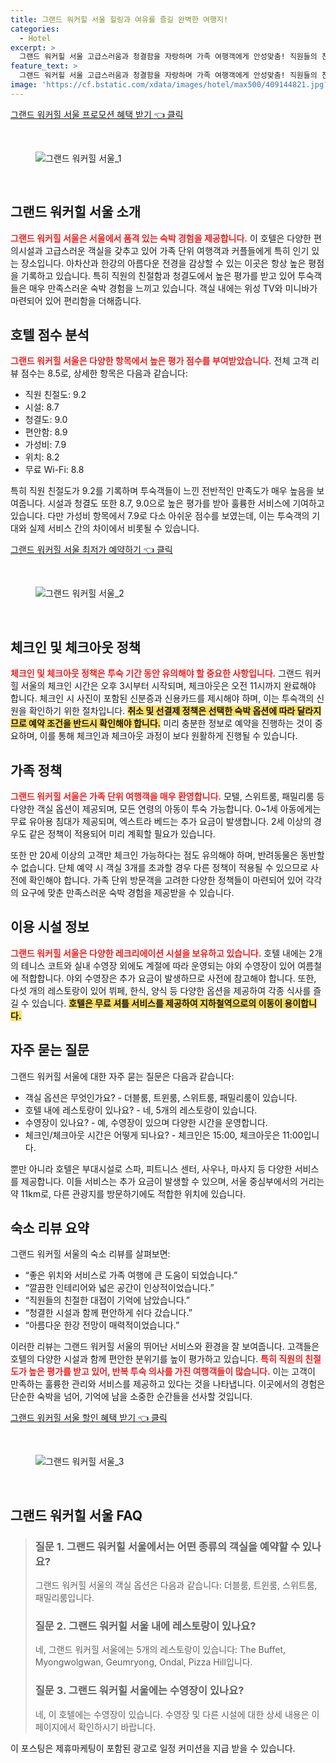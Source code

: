 ```yaml
---
title: 그랜드 워커힐 서울 힐링과 여유를 즐길 완벽한 여행지!
categories:
  - Hotel
excerpt: >
  그랜드 워커힐 서울 고급스러움과 청결함을 자랑하며 가족 여행객에게 안성맞춤! 직원들의 친절은 물론 한강뷰와 특별한 레크리에이션 시설로 특별한 휴식을 선사합니다. 클릭 후 더 많은 정보를 확인하세요!
feature_text: >
  그랜드 워커힐 서울 고급스러움과 청결함을 자랑하며 가족 여행객에게 안성맞춤! 직원들의 친절은 물론 한강뷰와 특별한 레크리에이션 시설로 특별한 휴식을 선사합니다. 클릭 후 더 많은 정보를 확인하세요!
image: 'https://cf.bstatic.com/xdata/images/hotel/max500/409144821.jpg?k=68e68ac4c0b0473f2a26fd2e573c7c70af6c6762d34f2cf6a506229d746e1c24&o=&hp=1'
---
```


<p><a class="modoo-button" href="https://tinyurl.com/29zyozm8" rel="nofollow noopener">그랜드 워커힐 서울 프로모션 혜택 받기 👈 클릭</a></p><br/>
<figure class="image"><img alt="그랜드 워커힐 서울_1" src="https://cf.bstatic.com/xdata/images/hotel/max1024x768/279964612.jpg?k=fe1878bf8e93df1511bd053abef519415497ab6f2fc96662b340dfc8f5a6caef&amp;o=&amp;hp=1"/></figure><br/>

<h2 id="그랜드_워커힐_서울_소개">그랜드 워커힐 서울 소개</h2>
<p><b><span style="color: #ee2323;">그랜드 워커힐 서울은 서울에서 품격 있는 숙박 경험을 제공합니다.</span></b> 이 호텔은 다양한 편의시설과 고급스러운 객실을 갖추고 있어 가족 단위 여행객과 커플들에게 특히 인기 있는 장소입니다. 아차산과 한강의 아름다운 전경을 감상할 수 있는 이곳은 항상 높은 평점을 기록하고 있습니다. 특히 직원의 친절함과 청결도에서 높은 평가를 받고 있어 투숙객들은 매우 만족스러운 숙박 경험을 느끼고 있습니다. 객실 내에는 위성 TV와 미니바가 마련되어 있어 편리함을 더해줍니다.</p>
<h2 id="호텔_점수_분석">호텔 점수 분석</h2>
<p><b><span style="color: #ee2323;">그랜드 워커힐 서울은 다양한 항목에서 높은 평가 점수를 부여받았습니다.</span></b> 전체 고객 리뷰 점수는 8.5로, 상세한 항목은 다음과 같습니다:</p>
<ul>
<li>직원 친절도: 9.2</li>
<li>시설: 8.7</li>
<li>청결도: 9.0</li>
<li>편안함: 8.9</li>
<li>가성비: 7.9</li>
<li>위치: 8.2</li>
<li>무료 Wi-Fi: 8.8</li>
</ul>
<p>특히 직원 친절도가 9.2를 기록하며 투숙객들이 느낀 전반적인 만족도가 매우 높음을 보여줍니다. 시설과 청결도 또한 8.7, 9.0으로 높은 평가를 받아 훌륭한 서비스에 기여하고 있습니다. 다만 가성비 항목에서 7.9로 다소 아쉬운 점수를 보였는데, 이는 투숙객의 기대와 실제 서비스 간의 차이에서 비롯될 수 있습니다.</p>
<p><a class="modoo-button" href="https://tinyurl.com/29zyozm8" rel="nofollow noopener">그랜드 워커힐 서울 최저가 예약하기 👈 클릭</a></p><br/>
<figure class="image"><img alt="그랜드 워커힐 서울_2" src="https://cf.bstatic.com/xdata/images/hotel/max500/409144821.jpg?k=68e68ac4c0b0473f2a26fd2e573c7c70af6c6762d34f2cf6a506229d746e1c24&amp;o=&amp;hp=1"/></figure><br/>
<h2 id="체크인_및_체크아웃_정책">체크인 및 체크아웃 정책</h2>
<p><b><span style="color: #ee2323;">체크인 및 체크아웃 정책은 투숙 기간 동안 유의해야 할 중요한 사항입니다.</span></b> 그랜드 워커힐 서울의 체크인 시간은 오후 3시부터 시작되며, 체크아웃은 오전 11시까지 완료해야 합니다. 체크인 시 사진이 포함된 신분증과 신용카드를 제시해야 하며, 이는 투숙객의 신원을 확인하기 위한 절차입니다. <b><span style="background-color: #ffe066;">취소 및 선결제 정책은 선택한 숙박 옵션에 따라 달라지므로 예약 조건을 반드시 확인해야 합니다.</span></b> 미리 충분한 정보로 예약을 진행하는 것이 중요하며, 이를 통해 체크인과 체크아웃 과정이 보다 원활하게 진행될 수 있습니다.</p>
<h2 id="가족_정책">가족 정책</h2>
<p><b><span style="color: #ee2323;">그랜드 워커힐 서울은 가족 단위 여행객을 매우 환영합니다.</span></b> 모텔, 스위트룸, 패밀리룸 등 다양한 객실 옵션이 제공되며, 모든 연령의 아동이 투숙 가능합니다. 0~1세 아동에게는 무료 유아용 침대가 제공되며, 엑스트라 베드는 추가 요금이 발생합니다. 2세 이상의 경우도 같은 정책이 적용되어 미리 계획할 필요가 있습니다.</p>
<p>또한 만 20세 이상의 고객만 체크인 가능하다는 점도 유의해야 하며, 반려동물은 동반할 수 없습니다. 단체 예약 시 객실 3개를 초과할 경우 다른 정책이 적용될 수 있으므로 사전에 확인해야 합니다. 가족 단위 방문객을 고려한 다양한 정책들이 마련되어 있어 각각의 요구에 맞춘 만족스러운 숙박 경험을 제공받을 수 있습니다.</p>
<h2 id="이용_시설_정보">이용 시설 정보</h2>
<p><b><span style="color: #ee2323;">그랜드 워커힐 서울은 다양한 레크리에이션 시설을 보유하고 있습니다.</span></b> 호텔 내에는 2개의 테니스 코트와 실내 수영장 외에도 계절에 따라 운영되는 야외 수영장이 있어 여름철에 적합합니다. 야외 수영장은 추가 요금이 발생하므로 사전에 참고해야 합니다. 또한, 다섯 개의 레스토랑이 있어 뷔페, 한식, 양식 등 다양한 옵션을 제공하여 각종 식사를 즐길 수 있습니다. <b><span style="background-color: #ffe066;">호텔은 무료 셔틀 서비스를 제공하여 지하철역으로의 이동이 용이합니다.</span></b></p>
<h2 id="자주_묻는_질문">자주 묻는 질문</h2>
<p>그랜드 워커힐 서울에 대한 자주 묻는 질문은 다음과 같습니다:</p>
<ul>
<li>객실 옵션은 무엇인가요? - 더블룸, 트윈룸, 스위트룸, 패밀리룸이 있습니다.</li>
<li>호텔 내에 레스토랑이 있나요? - 네, 5개의 레스토랑이 있습니다.</li>
<li>수영장이 있나요? - 예, 수영장이 있으며 다양한 시간을 운영합니다.</li>
<li>체크인/체크아웃 시간은 어떻게 되나요? - 체크인은 15:00, 체크아웃은 11:00입니다.</li>
</ul>
<p>뿐만 아니라 호텔은 부대시설로 스파, 피트니스 센터, 사우나, 마사지 등 다양한 서비스를 제공합니다. 이들 서비스는 추가 요금이 발생할 수 있으며, 서울 중심부에서의 거리는 약 11km로, 다른 관광지를 방문하기에도 적합한 위치에 있습니다.</p>
<h2 id="숙소_리뷰_요약">숙소 리뷰 요약</h2>
<p>그랜드 워커힐 서울의 숙소 리뷰를 살펴보면:</p>
<ul>
<li>“좋은 위치와 서비스로 가족 여행에 큰 도움이 되었습니다.”</li>
<li>“깔끔한 인테리어와 넓은 공간이 인상적이었습니다.”</li>
<li>“직원들의 친절한 대접이 기억에 남았습니다.”</li>
<li>“청결한 시설과 함께 편안하게 쉬다 갔습니다.”</li>
<li>“아름다운 한강 전망이 매력적이었습니다.”</li>
</ul>
<p>이러한 리뷰는 그랜드 워커힐 서울의 뛰어난 서비스와 환경을 잘 보여줍니다. 고객들은 호텔의 다양한 시설과 함께 편안한 분위기를 높이 평가하고 있습니다. <b><span style="color: #ee2323;">특히 직원의 친절도가 높은 평가를 받고 있어, 반복 투숙 의사를 가진 여행객들이 많습니다.</span></b> 이는 고객이 만족하는 훌륭한 관리와 서비스를 제공하고 있다는 것을 나타냅니다. 이곳에서의 경험은 단순한 숙박을 넘어, 기억에 남을 소중한 순간들을 선사할 것입니다.</p>

<p><a class="modoo-button" href="https://tinyurl.com/29zyozm8" rel="nofollow noopener">그랜드 워커힐 서울 할인 혜택 받기 👈 클릭</a></p><br>

<figure class="image"><img src="https://cf.bstatic.com/xdata/images/hotel/max500/569558306.jpg?k=e1487922f1ac77cd3b01d37e4bb09793f0ce217fce983ce735c4171b4dd9b959&o=&hp=1" alt="그랜드 워커힐 서울_3"></figure><br>
<h2 id="그랜드 워커힐 서울_FAQ">그랜드 워커힐 서울 FAQ</h2>
<div itemscope="" itemtype="https://schema.org/FAQPage"> <blockquote> <div itemscope="" itemprop="mainEntity" itemtype="https://schema.org/Question"> <h3 id="질문_1" itemprop="name">질문 1. 그랜드 워커힐 서울에서는 어떤 종류의 객실을 예약할 수 있나요?</h3> <div itemscope="" itemprop="acceptedAnswer" itemtype="https://schema.org/Answer"> <span itemprop="text"> <p>그랜드 워커힐 서울의 객실 옵션은 다음과 같습니다: 더블룸, 트윈룸, 스위트룸, 패밀리룸입니다.</p> </span> </div> </div> <div itemscope="" itemprop="mainEntity" itemtype="https://schema.org/Question"> <h3 id="질문_2" itemprop="name">질문 2. 그랜드 워커힐 서울 내에 레스토랑이 있나요?</h3> <div itemscope="" itemprop="acceptedAnswer" itemtype="https://schema.org/Answer"> <span itemprop="text"> <p>네, 그랜드 워커힐 서울에는 5개의 레스토랑이 있습니다: The Buffet, Myongwolgwan, Geumryong, Ondal, Pizza Hill입니다.</p> </span> </div> </div> <div itemscope="" itemprop="mainEntity" itemtype="https://schema.org/Question"> <h3 id="질문_3" itemprop="name">질문 3. 그랜드 워커힐 서울에는 수영장이 있나요?</h3> <div itemscope="" itemprop="acceptedAnswer" itemtype="https://schema.org/Answer"> <span itemprop="text"> <p>네, 이 호텔에는 수영장이 있습니다. 수영장 및 다른 시설에 대한 상세 내용은 이 페이지에서 확인하시기 바랍니다.</p> </span> </div> </div> </blockquote> </div><p>이 포스팅은 제휴마케팅이 포함된 광고로 일정 커미션을 지급 받을 수 있습니다.</p>

